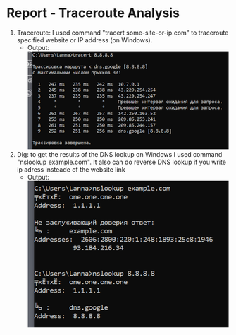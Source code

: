# Report - Traceroute Analysis

1. Traceroute: I used command "tracert some-site-or-ip.com" to traceroute  specified website or IP address (on Windows).
     - Output: ![windows_output](https://github.com/MinusOne-1/DevOps_labs/blob/lab6_solution/lab6/TracerouteAnalysis_images/t2_p1_ubuntu_out.png)
2. Dig: to get the results of the DNS lookup on Windows I used command "nslookup example.com". It also can do reverse DNS lookup if you write ip adress insteade of the website link
     - Output: ![windows_output](https://github.com/MinusOne-1/DevOps_labs/blob/lab6_solution/lab6/TracerouteAnalysis_images/t2_p2_ubuntu_out.png)